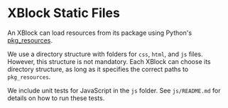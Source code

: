 # XBlock Static Files

An XBlock can load resources from its package using Python's
[pkg_resources](http://pythonhosted.org/distribute/pkg_resources.html).

We use a directory structure with folders for `css`, `html`, and `js`
files.  However, this structure is not mandatory.  Each XBlock can
choose its directory structure, as long as it specifies the correct
paths to `pkg_resources`.

We include unit tests for JavaScript in the `js` folder.  See `js/README.md`
for details on how to run these tests.
